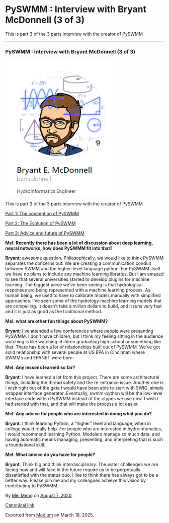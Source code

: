 # PySWMM : Interview with Bryant McDonnell (3 of 3)

This is part 3 of the 3 parts interview with the creator of PySWMM

---

### PySWMM : Interview with Bryant McDonnell (3 of 3)

![](images\1__k2hjOWviqs5dIOn35w0Xw.png)

This is part 3 of the 3 parts interview with the creator of PySWMM

[Part 1: The conception of PySWMM](https://medium.com/p/e9be5cf0a62f)

[Part 2: The Evolution of PySWMM](https://medium.com/p/f5243a59de9b)

[Part 3: Advice and future of PySWMM](https://medium.com/p/4ec86cd5c2ef)

**Mel: Recently there has been a lot of discussion about deep learning, neural networks, how does PySWMM fit into that?**

**Bryant**: awesome question. Philosophically, we would like to think PySWMM separates the concerns out. We are creating a communication conduit between SWMM and the higher-level language python. For PySWMM itself we have no plans to include any machine learning libraries. But I am amazed to see that several universities started to develop plugins for machine learning. The biggest piece we’ve been seeing is that hydrological responses are being represented with a machine learning process. As human being, we used to have to calibrate models manually with simplified approaches. I’ve seen some of the hydrology machine learning models that are compelling. It doesn’t take a million dollars to build, and it runs very fast and it is just as good as the traditional method.

**Mel: what are other fun things about PySWMM?**

**Bryant**: I’ve attended a few conferences where people were presenting PySWMM. I don’t have children, but I think my feeling sitting in the audience watching is like watching children graduating high school or something like that. There has been a lot of relationships built out of PySWMM. We’ve got solid relationship with several people at US EPA in Cincinnati where SWMM5 and EPANET were born.

**Mel: Any lessons learned so far?**

**Bryant**: I have learned a lot from this project. There are some architectural things, including the thread safety and the re-entrance issue. Another one is I wish right out of the gate I would have been able to start with SWIG, simple wrapper interface generator. Eventually, swmm-python will be the low-level interface code within PySWMM instead of the ctypes we use now. I wish I had started with that, and that will make the process a lot easier.

**Mel: Any advice for people who are interested in doing what you do?**

**Bryant**: I think learning Python, a “higher” level and language, when in college would really help. For people who are interested in hydroinfomatics, I would recommend learning Python. Modelers manage so much data, and having automatic means managing, presenting, and interpreting that is such a foundational skill.

**Mel: What advice do you have for people?**

**Bryant**: Think big and think interdisciplinary. The water challenges we are facing now and will face in the future require us to be perpetually dissatisfied with the status quo. I like to think there has always got to be a better way. Please join me and my colleagues achieve this vision by contributing to PySWMM.

By [Mel Meng](https://medium.com/@mel-meng-pe) on [August 7, 2020](https://medium.com/p/4ec86cd5c2ef).

[Canonical link](https://medium.com/@mel-meng-pe/pyswmm-interview-with-bryant-mcdonnell-3-of-3-4ec86cd5c2ef)

Exported from [Medium](https://medium.com) on March 18, 2025.